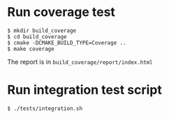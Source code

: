 # Run coverage test
```
$ mkdir build_coverage
$ cd build_coverage
$ cmake -DCMAKE_BUILD_TYPE=Coverage ..
$ make coverage
```
The report is in `build_coverage/report/index.html`

# Run integration test script
```
$ ./tests/integration.sh 
```